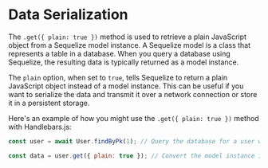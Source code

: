 # Data Serialization #

The `.get({ plain: true })` method is used to retrieve a plain JavaScript object from a Sequelize model instance. A Sequelize model is a class that represents a table in a database. When you query a database using Sequelize, the resulting data is typically returned as a model instance.

The `plain` option, when set to `true`, tells Sequelize to return a plain JavaScript object instead of a model instance. This can be useful if you want to serialize the data and transmit it over a network connection or store it in a persistent storage.

Here's an example of how you might use the `.get({ plain: true })` method with Handlebars.js:

```javascript
const user = await User.findByPk(1); // Query the database for a user with id 1

const data = user.get({ plain: true }); // Convert the model instance into a plain JavaScript object
```

